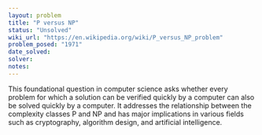 ```yaml
---
layout: problem
title: "P versus NP"
status: "Unsolved"
wiki_url: "https://en.wikipedia.org/wiki/P_versus_NP_problem"
problem_posed: "1971"
date_solved:
solver:
notes:
---
```

This foundational question in computer science asks whether every problem for which a solution can be verified quickly by a computer can also be solved quickly by a computer. It addresses the relationship between the complexity classes P and NP and has major implications in various fields such as cryptography, algorithm design, and artificial intelligence.